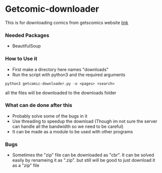 # Getcomic-downloader
This is for downloading comics from getscomics website [link](https://getcomics.info/)

### Needed Packages
* BeautifulSoup

### How to Use it
* First make a directory here names "downloads"
* Run the script with python3 and the required arguments
```
python3 getcomic-downloader.py -o <pages> <search>
```
all the files will be downloaded to the downloads folder

### What can de done after this
* Probably solve some of the bugs in it
* Use threading to speedup the download (Though im not sure the server can handle all the bandwidth so we need to be careful)
* It can be made as a module to be used with other programs

### Bugs
* Sometimes the "zip" file can be downloaded as "cbr". It can be solved easily by renameing it as ".zip". but still will be good to just download it as a "zip" file
